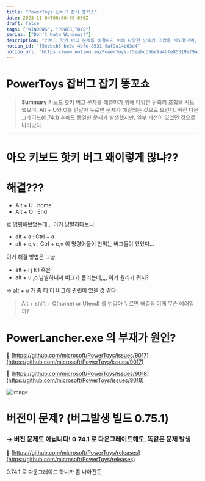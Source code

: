 ```yaml
---
title: "PowerToys 잡버그 잡기 똥꼬쇼"
date: 2023-11-04T00:00:00.000Z
draft: false
tags: ["WINDOWS", "POWER_TOYS"]
series: ["Don't Hate Windows!"]
description: "키보드 핫키 버그 문제를 해결하기 위해 다양한 단축키 조합을 시도했으며, Alt + U와 O를 번갈아 누르면 문제가 해결되는 것으로 보인다. 버전 다운그레이드(0.74.1) 후에도 동일한 문제가 발생했지만, 일부 개선이 있었던 것으로 나타났다."
notion_id: "f5eebcb5-be9a-4bfe-8531-9af9a14b63d4"
notion_url: "https://www.notion.so/PowerToys-f5eebcb5be9a4bfe85319af9a14b63d4"
---
```


# PowerToys 잡버그 잡기 똥꼬쇼

> **Summary**
> 키보드 핫키 버그 문제를 해결하기 위해 다양한 단축키 조합을 시도했으며, Alt + U와 O를 번갈아 누르면 문제가 해결되는 것으로 보인다. 버전 다운그레이드(0.74.1) 후에도 동일한 문제가 발생했지만, 일부 개선이 있었던 것으로 나타났다.

---

# 아오 키보드 핫키 버그 왜이렇게 많냐??

# 해결??? 

- Alt + U : home
- Alt + O : End

로 맵핑해놨었는데,,, 이거 남발하다보니

- alt + a : Ctrl + a
- alt + c,v : Ctrl + c,v
이 명령어들이 안먹는 버그들이 있었다…


이거 해결 방법은 그냥 

- alt + i j k l 혹은 
- alt + u ,o
남발하니까 버그가 풀리는데,,,, 이거 원리가 뭐지?

→ alt + u 가 좀 더 이 버그에 관련이 있을 것 같다

> Alt + shift + O(home) or U(end) 를 번갈아 누르면 해결됨
이게 무슨 에러일까?

# PowerLancher.exe 의 부재가 원인?

🔗 [https://github.com/microsoft/PowerToys/issues/9017](https://github.com/microsoft/PowerToys/issues/9017)

🔗 [https://github.com/microsoft/PowerToys/issues/9018](https://github.com/microsoft/PowerToys/issues/9018)

![Image](https://prod-files-secure.s3.us-west-2.amazonaws.com/09ccd4d5-876c-4bba-bbdf-cc77a0a11257/dc8a481e-de1e-41fb-9e59-922e342cdedc/Untitled.png?X-Amz-Algorithm=AWS4-HMAC-SHA256&X-Amz-Content-Sha256=UNSIGNED-PAYLOAD&X-Amz-Credential=ASIAZI2LB4666ODTTB7R%2F20250724%2Fus-west-2%2Fs3%2Faws4_request&X-Amz-Date=20250724T083711Z&X-Amz-Expires=3600&X-Amz-Security-Token=IQoJb3JpZ2luX2VjEAAaCXVzLXdlc3QtMiJGMEQCIArfqDAQjuNSriYNOb0YVjj2%2BTZ3VgeWaIl9gGM8Y7TgAiAeIaBwQnAWPpyyTFu4kglBwrSg%2FKto8aXdGkLSOfPygir%2FAwgpEAAaDDYzNzQyMzE4MzgwNSIMxBlBKNKzrHmbE74OKtwDJq80qlEJBJs1m4PoyjrZ6vJ1P88bg%2B3sH0GdPPC5G5pALxNlpWzNjgzN0gOxUNiwnUUK%2BFeSPtRC04CIxJtQp000SuuueVHVAcdAQtc6cEIir3Fg8JbD7yzI2xCjJyVBOGbMDd8yUKwC9n68%2BSoSS1JNk7%2FHLBMGcQwSLxEza9k7qrSYCYrRpFZrDgaHY0iwy%2Fbu5uR5cxYfYhfjRTJNTx6gCANiQ5CEjFG%2FpKVLgLvvY80XraeMi3jY2pTeTulCnbyo2OXNY4VyUn2eYyuSFiuaaEk2vexYGK0AjbwMfWIEyBarW0a74XlKS7TQPk0zBYrtO3KrL5bqBf5P2pM2qzyG4zJfXSfnufGUYGb7vq2T%2FoFlnMaeUnEw6%2FhQjy5LfytfroVT71ZO25q719ufto%2FWKyi1F7PaYzjM1syx0ssOvHLQ%2F2RtjaN%2BNY6K8o%2BFaEH8%2ByVpTUA8OeOKRO%2F7%2BArMVYOK7qejC8M1up9d250czxWlAL1VKd%2Ff79X9Q8qCAFgcMvWUiqdPE260BtpGqEueUPpfh0eB9uZx19%2BlTsYXsgjUgUku8pDY100Up9PFxWnm79UYE2zxaCIoUjrKF%2BBQD9RXJCLrtgUHqzOnMXL6hfTMVsq80coBJMMwks%2BHxAY6pgGnk858wLpRo%2BWdmyk7bCJU7CUNy%2BfqQN9Lu9p9nZCEu8lfqSbQYr88UZlE%2FdumVPGKVlI6H1KwhcK0FwEKJGNiNriW7IoM3KOkUIjspphcBn%2Bp7im3avxTciRrbl%2F%2FxLRpKAEln2dqlAFhDs0rL47q%2FQxilPJcUMKwVGkutgQ4a%2BpjiI%2B%2B3BU5Q8uDyeT9LeE8LW7loq7Z%2F6uMDqhAXJsZS%2FKN0PKM&X-Amz-Signature=c8f452b3ae7d8f5a81201cf87ea7df1f277f6d2124e5cf23e548eb1119718fa4&X-Amz-SignedHeaders=host&x-amz-checksum-mode=ENABLED&x-id=GetObject)


# 버전이 문제? (버그발생 빌드 0.75.1)

### → 버전 문제도 아닙니다! 0.74.1 로 다운그레이드해도, 똑같은 문제 발생

🔗 [https://github.com/microsoft/PowerToys/releases](https://github.com/microsoft/PowerToys/releases)

0.74.1 로 다운그레이드 하니까 좀 나아진듯

